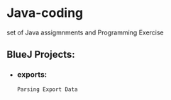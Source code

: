 # Java-coding
set of Java assigmnments and Programming Exercise

## BlueJ Projects:
* ### exports: 
      Parsing Export Data
